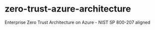 # zero-trust-azure-architecture
Enterprise Zero Trust Architecture on Azure - NIST SP 800-207 aligned
